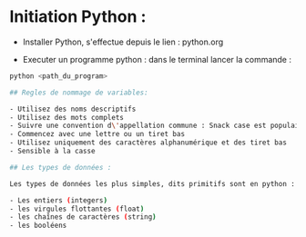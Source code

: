 # Initiation Python :

- Installer Python, s'effectue depuis le lien : python.org

- Executer un programme python : dans le terminal lancer la commande :

```bash 
python <path_du_program>

## Regles de nommage de variables: 

- Utilisez des noms descriptifs
- Utilisez des mots complets 
- Suivre une convention d\'appellation commune : Snack case est populaire en python ex: reponse_finale
- Commencez avec une lettre ou un tiret bas 
- Utilisez uniquement des caractères alphanumérique et des tiret bas
- Sensible à la casse

## Les types de données : 

Les types de données les plus simples, dits primitifs sont en python : 

- Les entiers (integers)
- les virgules flottantes (float)
- les chaînes de caractères (string)
- les booléens 